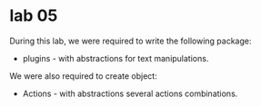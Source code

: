 # lab 05

During this lab, we were required to write the following package:
* plugins - with abstractions for text manipulations.

We were also required to create object:
* Actions - with abstractions several actions combinations.
